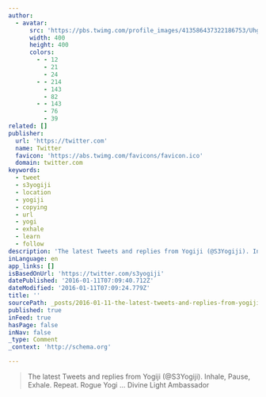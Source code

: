 ```yaml
---
author:
  - avatar:
      src: 'https://pbs.twimg.com/profile_images/413586437322186753/Uhg2RHWw_400x400.jpeg'
      width: 400
      height: 400
      colors:
        - - 12
          - 21
          - 24
        - - 214
          - 143
          - 82
        - - 143
          - 76
          - 39
related: []
publisher:
  url: 'https://twitter.com'
  name: Twitter
  favicon: 'https://abs.twimg.com/favicons/favicon.ico'
  domain: twitter.com
keywords:
  - tweet
  - s3yogiji
  - location
  - yogiji
  - copying
  - url
  - yogi
  - exhale
  - learn
  - follow
description: 'The latest Tweets and replies from Yogiji (@S3Yogiji). Inhale, Pause, Exhale. Repeat. Rogue Yogi ... Divine Light Ambassador'
inLanguage: en
app_links: []
isBasedOnUrl: 'https://twitter.com/s3yogiji'
datePublished: '2016-01-11T07:09:40.712Z'
dateModified: '2016-01-11T07:09:24.779Z'
title: ''
sourcePath: _posts/2016-01-11-the-latest-tweets-and-replies-from-yogiji-s3yogiji-inhal.md
published: true
inFeed: true
hasPage: false
inNav: false
_type: Comment
_context: 'http://schema.org'

---
```

> The latest Tweets and replies from Yogiji &lpar;&commat;S3Yogiji&rpar;&period; Inhale&comma; Pause&comma; Exhale&period; Repeat&period; Rogue Yogi &period;&period;&period; Divine Light Ambassador